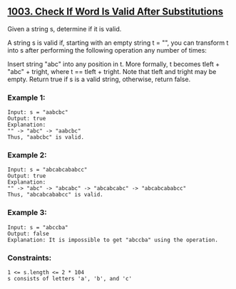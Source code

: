 ## [1003. Check If Word Is Valid After Substitutions](https://leetcode.com/problems/check-if-word-is-valid-after-substitutions/description/)

Given a string s, determine if it is valid.

A string s is valid if, starting with an empty string t = "", you can transform t into s after performing the following operation any number of times:

Insert string "abc" into any position in t. More formally, t becomes tleft + "abc" + tright, where t == tleft + tright. Note that tleft and tright may be empty.
Return true if s is a valid string, otherwise, return false.

 

### Example 1:
```
Input: s = "aabcbc"
Output: true
Explanation:
"" -> "abc" -> "aabcbc"
Thus, "aabcbc" is valid.
```
### Example 2:
```
Input: s = "abcabcababcc"
Output: true
Explanation:
"" -> "abc" -> "abcabc" -> "abcabcabc" -> "abcabcababcc"
Thus, "abcabcababcc" is valid.
```
### Example 3:
```
Input: s = "abccba"
Output: false
Explanation: It is impossible to get "abccba" using the operation.
 ```

### Constraints:
```
1 <= s.length <= 2 * 104
s consists of letters 'a', 'b', and 'c'
```
